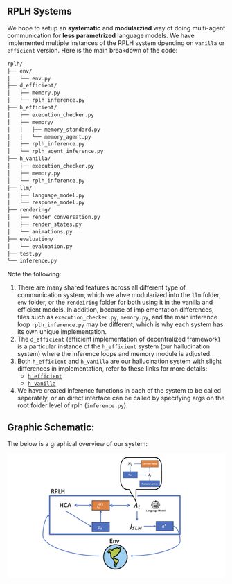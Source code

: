 ## RPLH Systems
We hope to setup an **systematic** and **modularzied** way of doing multi-agent communication for **less parametrized** language models. We have implemented multiple instances of the RPLH system dpending on `vanilla` or `efficient` version. Here is the main breakdown of the code:

```bash
rplh/
├── env/
│   └── env.py
├── d_efficient/
│   ├── memory.py
│   └── rplh_inference.py
├── h_efficient/
│   ├── execution_checker.py
│   ├── memory/
│   │   ├── memory_standard.py
│   │   └── memory_agent.py
│   ├── rplh_inference.py
│   └── rplh_agent_inference.py
├── h_vanilla/
│   ├── execution_checker.py
│   ├── memory.py
│   └── rplh_inference.py
├── llm/
│   ├── language_model.py
│   └── response_model.py
├── rendering/
│   ├── render_conversation.py
│   ├── render_states.py
│   └── animations.py
├── evaluation/
│   └── evaluation.py
├── test.py
└── inference.py

```
Note the following:

1. There are many shared features across all different type of communication system, which we ahve modularized into the `llm` folder, `env` folder, or the `rendeiring` folder for both using it in the vanilla and efficient models. In addition, because of implementation differences, files such as `execution_checker.py`, `memory.py`, and the main inference loop `rplh_inference.py` may be different, which is why each system has its own unique implementation.
2. The `d_efficient` (efficient implementation of decentralized framework) is a particular instance of the `h_efficient` system (our hallucination system) where the inference loops and memory module is adjusted.
3. Both `h_efficient` and `h_vanilla` are our hallucination system with slight differences in implementation, refer to these links for more details:
    - [`h_efficient`](https://github.com/KevinBian107/RPLH/tree/master/rplh/h_efficient)
    - [`h_vanilla`](https://github.com/KevinBian107/RPLH/tree/master/rplh/h_vanilla)
4. We have created inference functions in each of the system to be called seperately, or an direct interface can be called by specifying args on the root folder level of rplh (`inference.py`).


## Graphic Schematic:
The below is a graphical overview of our system:

![rplh](../assets/rplh.png)